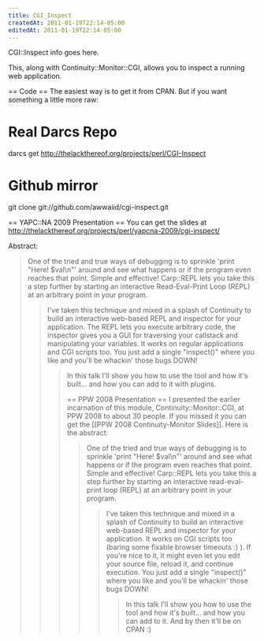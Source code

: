 ```yaml
---
title: CGI_Inspect
createdAt: 2011-01-19T22:14-05:00
editedAt: 2011-01-19T22:14-05:00
---
```


CGI::Inspect info goes here.

This, along with Continuity::Monitor::CGI, allows you to inspect a running web application.

== Code ==
The easiest way is to get it from CPAN. But if you want something a little more raw:

  # Real Darcs Repo
  darcs get http://thelackthereof.org/projects/perl/CGI-Inspect

  # Github mirror
  git clone git://github.com/awwaiid/cgi-inspect.git

== YAPC::NA 2009 Presentation ==
You can get the slides at http://thelackthereof.org/projects/perl/yapcna-2009/cgi-inspect/

Abstract:

<blockquote>
One of the tried and true ways of debugging is to sprinkle 'print "Here! $val\n"' around and see what happens or if the program even reaches that point. Simple and effective! Carp::REPL lets you take this a step further by starting an interactive Read-Eval-Print Loop (REPL) at an arbitrary point in your program.

<blockquote>
I've taken this technique and mixed in a splash of Continuity to build an interactive web-based REPL and inspector for your application. The REPL lets you execute arbitrary code, the inspector gives you a GUI for traversing your callstack and manipulating your variables. It works on regular applications and CGI scripts too. You just add a single "inspect()" where you like and you'll be whackin' those bugs DOWN!

<blockquote>
In this talk I'll show you how to use the tool and how it's built... and how you can add to it with plugins.

== PPW 2008 Presentation ==
I presented the earlier incarnation of this module, Continuity::Monitor::CGI, at PPW 2008 to about 30 people. If you missed it you can get the [[PPW 2008 Continuity-Monitor Slides]]. Here is the abstract:

<blockquote>
One of the tried and true ways of debugging is to sprinkle 'print "Here! $val\n"' around and see what happens or if the program even reaches that point. Simple and effective! Carp::REPL lets you take this a step further by starting an interactive read-eval-print loop (REPL) at an arbitrary point in your program.

<blockquote>
I've taken this technique and mixed in a splash of Continuity to build an interactive web-based REPL and inspector for your application. It works on CGI scripts too (baring some fixable browser timeouts :) ). If you're nice to it, it might even let you edit your source file, reload it, and continue execution. You just add a single "inspect()" where you like and you'll be whackin' those bugs DOWN!

<blockquote>
In this talk I'll show you how to use the tool and how it's built... and how you can add to it. And by then it'll be on CPAN :) 

